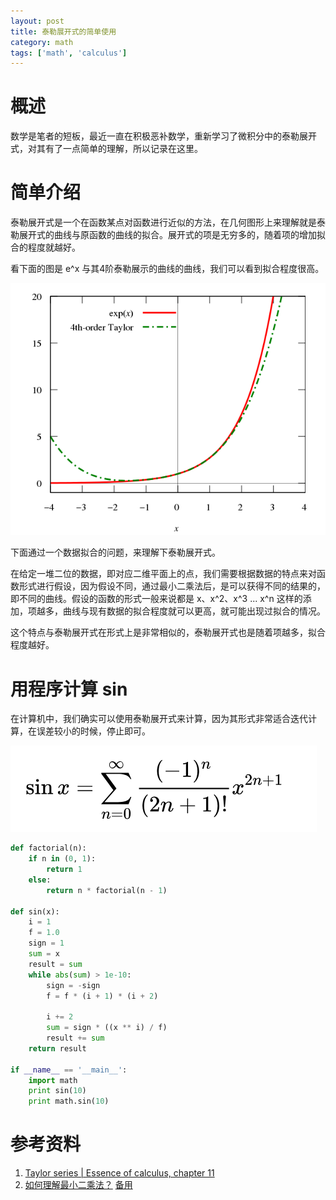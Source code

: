 ```yaml
---
layout: post
title: 泰勒展开式的简单使用
category: math
tags: ['math', 'calculus']
---
```


# 概述

数学是笔者的短板，最近一直在积极恶补数学，重新学习了微积分中的泰勒展开式，对其有了一点简单的理解，所以记录在这里。

# 简单介绍

泰勒展开式是一个在函数某点对函数进行近似的方法，在几何图形上来理解就是泰勒展开式的曲线与原函数的曲线的拟合。展开式的项是无穷多的，随着项的增加拟合的程度就越好。

看下面的图是 e^x 与其4阶泰勒展示的曲线的曲线，我们可以看到拟合程度很高。

![exp taylor series chart](/assets/blog/taylor-series/ex-taylor-chart.png)

下面通过一个数据拟合的问题，来理解下泰勒展开式。

在给定一堆二位的数据，即对应二维平面上的点，我们需要根据数据的特点来对函数形式进行假设，因为假设不同，通过最小二乘法后，是可以获得不同的结果的，即不同的曲线。假设的函数的形式一般来说都是 x、x^2、x^3 ... x^n 这样的添加，项越多，曲线与现有数据的拟合程度就可以更高，就可能出现过拟合的情况。

这个特点与泰勒展开式在形式上是非常相似的，泰勒展开式也是随着项越多，拟合程度越好。

# 用程序计算 sin

在计算机中，我们确实可以使用泰勒展开式来计算，因为其形式非常适合迭代计算，在误差较小的时候，停止即可。

![sinx taylor series](/assets/blog/taylor-series/sinx-taylor.png)

```python
def factorial(n):
    if n in (0, 1):
        return 1
    else:
        return n * factorial(n - 1)

def sin(x):
    i = 1
    f = 1.0
    sign = 1
    sum = x
    result = sum
    while abs(sum) > 1e-10:
        sign = -sign
        f = f * (i + 1) * (i + 2)

        i += 2
        sum = sign * ((x ** i) / f)
        result += sum
    return result

if __name__ == '__main__':
    import math
    print sin(10)
    print math.sin(10)
```

# 参考资料

1. [Taylor series | Essence of calculus, chapter 11](https://www.youtube.com/watch?v=3d6DsjIBzJ4)
2. [如何理解最小二乘法？](https://www.zhihu.com/question/37031188/answer/411760828) [备用](https://www.matongxue.com/madocs/818.html)